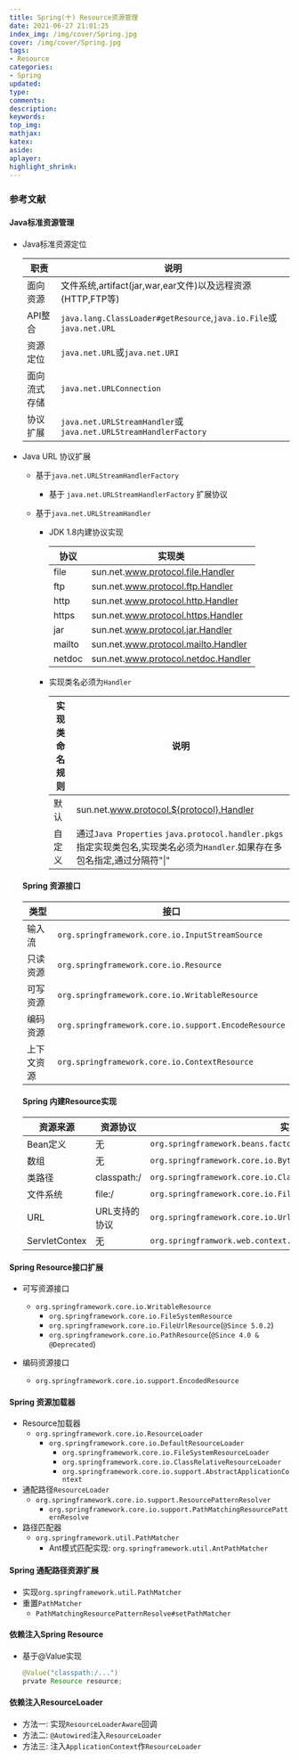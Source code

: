 ```yaml
---
title: Spring(十) Resource资源管理
date: 2021-06-27 21:01:25
index_img: /img/cover/Spring.jpg
cover: /img/cover/Spring.jpg
tags:
- Resource
categories:
- Spring
updated:
type:
comments:
description:
keywords:
top_img:
mathjax:
katex:
aside:
aplayer:
highlight_shrink:
---
```


### 参考文献

#### Java标准资源管理

* Java标准资源定位

  | 职责         | 说明                                                         |
  | ------------ | ------------------------------------------------------------ |
  | 面向资源     | 文件系统,artifact(jar,war,ear文件)以及远程资源(HTTP,FTP等)   |
  | API整合      | `java.lang.ClassLoader#getResource`,`java.io.File`或`java.net.URL` |
  | 资源定位     | `java.net.URL`或`java.net.URI`                               |
  | 面向流式存储 | `java.net.URLConnection`                                     |
  | 协议扩展     | `java.net.URLStreamHandler`或`java.net.URLStreamHandlerFactory` |

* Java URL 协议扩展

  * 基于`java.net.URLStreamHandlerFactory`

    * 基于 `java.net.URLStreamHandlerFactory` 扩展协议

  * 基于`java.net.URLStreamHandler`

    * JDK 1.8内建协议实现

      | 协议   | 实现类                              |
      | ------ | ----------------------------------- |
      | file   | sun.net.www.protocol.file.Handler   |
      | ftp    | sun.net.www.protocol.ftp.Handler    |
      | http   | sun.net.www.protocol.http.Handler   |
      | https  | sun.net.www.protocol.https.Handler  |
      | jar    | sun.net.www.protocol.jar.Handler    |
      | mailto | sun.net.www.protocol.mailto.Handler |
      | netdoc | sun.net.www.protocol.netdoc.Handler |

    * 实现类名必须为`Handler`

      | 实现类命名规则 | 说明                                                         |
      | -------------- | ------------------------------------------------------------ |
      | 默认           | sun.net.www.protocol.${protocol}.Handler                     |
      | 自定义         | 通过`Java Properties` `java.protocol.handler.pkgs`指定实现类包名,实现类名必须为`Handler`.如果存在多包名指定,通过分隔符"\|" |

  #### Spring 资源接口

  | 类型       | 接口                                                 |
  | ---------- | ---------------------------------------------------- |
  | 输入流     | `org.springframework.core.io.InputStreamSource`      |
  | 只读资源   | `org.springframework.core.io.Resource`               |
  | 可写资源   | `org.springframework.core.io.WritableResource`       |
  | 编码资源   | `org.springframework.core.io.support.EncodeResource` |
  | 上下文资源 | `org.springframework.core.io.ContextResource`        |

  #### Spring 内建Resource实现

  | 资源来源      | 资源协议      | 实现类                                                       |
  | ------------- | ------------- | ------------------------------------------------------------ |
  | Bean定义      | 无            | `org.springframework.beans.factory.support.BeanDefintionResource` |
  | 数组          | 无            | `org.springframework.core.io.ByteArrayResource`              |
  | 类路径        | classpath:/   | `org.springframework.core.io.ClassPathResource`              |
  | 文件系统      | file:/        | `org.springframework.core.io.FileSystemResource`             |
  | URL           | URL支持的协议 | `org.springframework.core.io.UrlResource`                    |
  | ServletContex | 无            | `org.springframwork.web.context.support.ServletContextResource` |

#### Spring Resource接口扩展

* 可写资源接口
  * `org.springframework.core.io.WritableResource`
    * `org.springframework.core.io.FileSystemResource`
    * `org.springframework.core.io.FileUrlResource`(`@Since 5.0.2`)
    * `org.springframework.core.io.PathResource`(`@Since 4.0 & @Deprecated`)

* 编码资源接口
  * `org.springframework.core.io.support.EncodedResource`

#### Spring 资源加载器

* Resource加载器
  * `org.springframework.core.io.ResourceLoader`
    * `org.springframework.core.io.DefaultResourceLoader`
      * `org.springframework.core.io.FileSystemResourceLoader`
      * `org.springframework.core.io.ClassRelativeResourceLoader`
      * `org.springframework.core.io.support.AbstractApplicationContext`
* 通配路径`ResourceLoader`
  * `org.springframework.core.io.support.ResourcePatternResolver`
    * `org.springframework.core.io.support.PathMatchingResourcePatternResolve`
* 路径匹配器
  * `org.springframework.util.PathMatcher`
    * Ant模式匹配实现: `org.springframework.util.AntPathMatcher`

#### Spring 通配路径资源扩展

* 实现`org.springframework.util.PathMatcher`
* 重置`PathMatcher`
  * `PathMatchingResourcePatternResolve#setPathMatcher`

#### 依赖注入Spring Resource

* 基于@Value实现

  ```java
  @Value("classpath:/...")
  prvate Resource resource;
  ```

#### 依赖注入ResourceLoader

* 方法一: 实现`ResourceLoaderAware`回调
* 方法二: `@Autowired`注入`ResourceLoader`
* 方法三: 注入`ApplicationContext`作`ResourceLoader`

